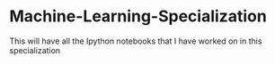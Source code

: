 # Machine-Learning-Specialization
This will have all the Ipython notebooks that I have worked on in this specialization
